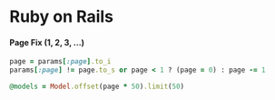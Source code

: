 # Ruby on Rails 

#### Page Fix (1, 2, 3, ...)
```ruby
page = params[:page].to_i
params[:page] != page.to_s or page < 1 ? (page = 0) : page -= 1

@models = Model.offset(page * 50).limit(50)
```
